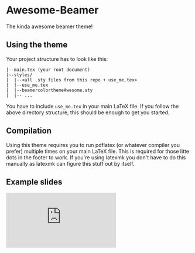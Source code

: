 # Awesome-Beamer
The kinda awesome beamer theme!

## Using the theme
Your project structure has to look like this:

```
|--main.tex (your root document)
|--styles/
|  |--<all .sty files from this repo + use_me.tex>
|  |--use_me.tex
|  |--beamercolorthemeAwesome.sty
|  |-- ...
```

You have to include `use_me.tex` in your main LaTeX file.
If you follow the above directory structure, this should be enough to get you started.

## Compilation
Using this theme requires you to run pdflatex (or whatever compiler you prefer) multiple times on your main LaTeX file. This is required for those litte dots in the footer to work.
If you're using latexmk you don't have to do this manually as latexmk can figure this stuff out by itself.


## Example slides
![example.pdf](https://github.com/LukasPietzschmann/awesome-beamer/blob/693226e78d4c1e11b30030dcf54f8ca75000998d/example/example.pdf)
